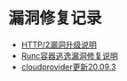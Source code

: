 # 漏洞修复记录


* [HTTP/2漏洞升级说明](/uk8s/introduction/vulnerability/cve2019-9512-9514)
* [Runc容器逃逸漏洞修复说明](/uk8s/introduction/vulnerability/cve-2019-5736)
* [cloudprovider更新20.09.3](/uk8s/introduction/vulnerability/cloudprovider20-09-3)